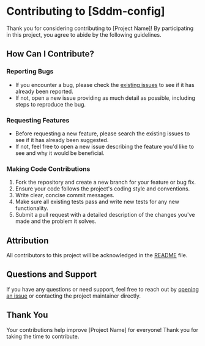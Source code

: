 # Contributing to [Sddm-config]

Thank you for considering contributing to [Project Name]! By participating in this project, you agree to abide by the following guidelines.

## How Can I Contribute?

### Reporting Bugs

- If you encounter a bug, please check the [existing issues](https://github.com/bewithsnehasish/sddm-config/issues) to see if it has already been reported.
- If not, open a new issue providing as much detail as possible, including steps to reproduce the bug.

### Requesting Features

- Before requesting a new feature, please search the existing issues to see if it has already been suggested.
- If not, feel free to open a new issue describing the feature you'd like to see and why it would be beneficial.

### Making Code Contributions

1. Fork the repository and create a new branch for your feature or bug fix.
2. Ensure your code follows the project's coding style and conventions.
3. Write clear, concise commit messages.
4. Make sure all existing tests pass and write new tests for any new functionality.
5. Submit a pull request with a detailed description of the changes you've made and the problem it solves.

## Attribution

All contributors to this project will be acknowledged in the [README](README.md) file.

## Questions and Support

If you have any questions or need support, feel free to reach out by [opening an issue](https://github.com/bewithsnehasish/sddm-config/issues) or contacting the project maintainer directly.

## Thank You

Your contributions help improve [Project Name] for everyone! Thank you for taking the time to contribute.
